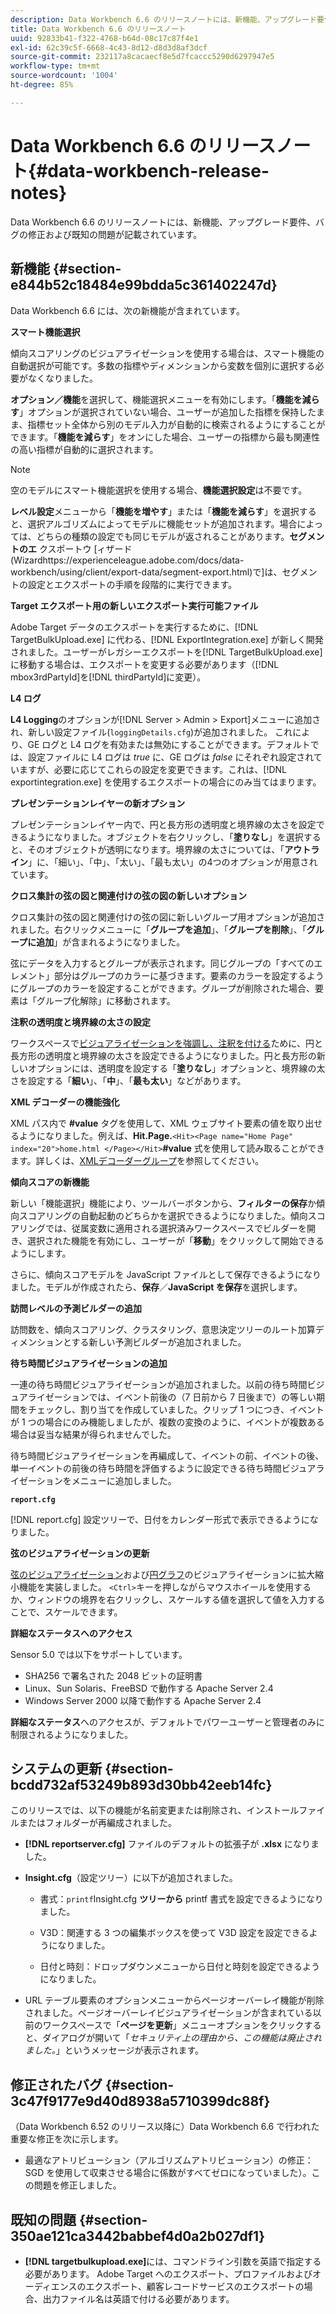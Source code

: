 ```yaml
---
description: Data Workbench 6.6 のリリースノートには、新機能、アップグレード要件、バグの修正および既知の問題が記載されています。
title: Data Workbench 6.6 のリリースノート
uuid: 92833b41-f322-4768-b64d-08c17c87f4e1
exl-id: 62c39c5f-6668-4c43-8d12-d8d3d8af3dcf
source-git-commit: 232117a8cacaecf8e5d7fcaccc5290d6297947e5
workflow-type: tm+mt
source-wordcount: '1004'
ht-degree: 85%

---
```


# Data Workbench 6.6 のリリースノート{#data-workbench-release-notes}

Data Workbench 6.6 のリリースノートには、新機能、アップグレード要件、バグの修正および既知の問題が記載されています。

## 新機能 {#section-e844b52c18484e99bdda5c361402247d}

Data Workbench 6.6 には、次の新機能が含まれています。

**スマート機能選択**

傾向スコアリングのビジュアライゼーションを使用する場合は、スマート機能の自動選択が可能です。多数の指標やディメンションから変数を個別に選択する必要がなくなりました。

**オプション／機能**&#x200B;を選択して、機能選択メニューを有効にします。「**機能を減らす**」オプションが選択されていない場合、ユーザーが追加した指標を保持したまま、指標セット全体から別のモデル入力が自動的に検索されるようにすることができます。「**機能を減らす**」をオンにした場合、ユーザーの指標から最も関連性の高い指標が自動的に選択されます。

>[!NOTE]
>
>空のモデルにスマート機能選択を使用する場合、**機能選択設定**&#x200B;は不要です。

**レベル設定**&#x200B;メニューから「**機能を増やす**」または「**機能を減らす**」を選択すると、選択アルゴリズムによってモデルに機能セットが追加されます。場合によっては、どちらの種類の設定でも同じモデルが返されることがあります。**セグメントのエ** クスポートウ [ィザード(Wizardhttps://experienceleague.adobe.com/docs/data-workbench/using/client/export-data/segment-export.html)で]は、セグメントの設定とエクスポートの手順を段階的に実行できます。

**Target エクスポート用の新しいエクスポート実行可能ファイル**

Adobe Target データのエクスポートを実行するために、[!DNL TargetBulkUpload.exe] に代わる、[!DNL ExportIntegration.exe] が新しく開発されました。ユーザーがレガシーエクスポートを[!DNL TargetBulkUpload.exe]に移動する場合は、エクスポートを変更する必要があります（[!DNL mbox3rdPartyId]を[!DNL thirdPartyId]に変更）。

**L4 ログ**

**L4 Logging**&#x200B;のオプションが[!DNL Server > Admin > Export]メニューに追加され、新しい設定ファイル(`loggingDetails.cfg`)が追加されました。 これにより、GE ログと L4 ログを有効または無効にすることができます。デフォルトでは、設定ファイルに L4 ログは *true* に、GE ログは *false* にそれぞれ設定されていますが、必要に応じてこれらの設定を変更できます。これは、[!DNL exportintegration.exe] を使用するエクスポートの場合にのみ当てはまります。

**プレゼンテーションレイヤーの新オプション**

プレゼンテーションレイヤー内で、円と長方形の透明度と境界線の太さを設定できるようになりました。オブジェクトを右クリックし、「**塗りなし**」を選択すると、そのオブジェクトが透明になります。境界線の太さについては、「**アウトライン**」に、「細い」、「中」、「太い」、「最も太い」の4つのオプションが用意されています。

**クロス集計の弦の図と関連付けの弦の図の新しいオプション**

クロス集計の弦の図と関連付けの弦の図に新しいグループ用オプションが追加されました。右クリックメニューに「**グループを追加**」、「**グループを削除**」、「**グループに追加**」が含まれるようになりました。

弦にデータを入力するとグループが表示されます。同じグループの「すべてのエレメント」部分はグループのカラーに基づきます。要素のカラーを設定するようにグループのカラーを設定することができます。グループが削除された場合、要素は「グループ化解除」に移動されます。

**注釈の透明度と境界線の太さの設定**

ワークスペースで[ビジュアライゼーションを強調し、注釈を付ける](../../home/c-get-started/c-vis/c-present-layer.md#concept-1235f55dfeb14e0898a1cbc13a827f67)ために、円と長方形の透明度と境界線の太さを設定できるようになりました。円と長方形の新しいオプションには、透明度を設定する「**塗りなし**」オプションと、境界線の太さを設定する「**細い**」、「**中**」、「**最も太い**」などがあります。

**XML デコーダーの機能強化**

XML パス内で **#value** タグを使用して、XML ウェブサイト要素の値を取り出せるようになりました。例えば、**Hit.Page.**`<Hit><Page name="Home Page" index="20">home.html </Page></Hit>`**#value** 式を使用して読み取ることができます。詳しくは、[XMLデコーダーグループ](../../home/c-dataset-const-proc/c-dataset-inc-files/c-types-dataset-inc-files/c-log-proc-dataset-inc-files/c-xml-dec-grps.md#concept-5eda5ab253724674832f6951e2a0d1c3)を参照してください。

**傾向スコアの新機能**

新しい「機能選択」機能により、ツールバーボタンから、**フィルターの保存**&#x200B;か傾向スコアリングの自動起動のどちらかを選択できるようになりました。傾向スコアリングでは、従属変数に適用される選択済みワークスペースでビルダーを開き、選択された機能を有効にし、ユーザーが「**移動**」をクリックして開始できるようにします。

さらに、傾向スコアモデルを JavaScript ファイルとして保存できるようになりました。モデルが作成されたら、**保存**／**JavaScript を保存**&#x200B;を選択します。

**訪問レベルの予測ビルダーの追加**

訪問数を、傾向スコアリング、クラスタリング、意思決定ツリーのルート加算ディメンションとする新しい予測ビルダーが追加されました。

**待ち時間ビジュアライゼーションの追加**

一連の待ち時間ビジュアライゼーションが追加されました。以前の待ち時間ビジュアライゼーションでは、イベント前後の（7 日前から 7 日後まで）の等しい期間をチェックし、割り当てを作成していました。クリップ 1 つにつき、イベントが 1 つの場合にのみ機能しましたが、複数の変換のように、イベントが複数ある場合は妥当な結果が得られませんでした。

待ち時間ビジュアライゼーションを再編成して、イベントの前、イベントの後、単一イベントの前後の待ち時間を評価するように設定できる待ち時間ビジュアライゼーションをメニューに追加しました。

**`report.cfg`**

[!DNL report.cfg] 設定ツリーで、日付をカレンダー形式で表示できるようになりました。

**弦のビジュアライゼーションの更新**

[弦のビジュアライゼーション](../../home/c-get-started/c-analysis-vis/c-chord-visualization.md#concept-ca600beb11674f3bb2696edf41f1dda9)および[円グラフ](../../home/c-get-started/c-analysis-vis/c-pie-chart.md#concept-65bd6e41ee814684a7f53ea69142f21c)のビジュアライゼーションに拡大縮小機能を実装しました。 `<Ctrl>`キーを押しながらマウスホイールを使用するか、ウィンドウの境界を右クリックし、スケールする値を選択して値を入力することで、スケールできます。

**詳細なステータスへのアクセス**

Sensor 5.0 では以下をサポートしています。

* SHA256 で署名された 2048 ビットの証明書
* Linux、Sun Solaris、FreeBSD で動作する Apache Server 2.4
* Windows Server 2000 以降で動作する Apache Server 2.4

**詳細なステータス**&#x200B;へのアクセスが、デフォルトでパワーユーザーと管理者のみに制限されるようになりました。

## システムの更新 {#section-bcdd732af53249b893d30bb42eeb14fc}

このリリースでは、以下の機能が名前変更または削除され、インストールファイルまたはフォルダーが再編成されました。

* **[!DNL reportserver.cfg]** ファイルのデフォルトの拡張子が **.xlsx** になりました。

* **Insight.cfg**（設定ツリー）に以下が追加されました。

   *  書式：`printf`Insight.cfg **ツリーから** printf 書式を設定できるようになりました。

   * V3D：関連する 3 つの編集ボックスを使って V3D 設定を設定できるようになりました。
   * 日付と時刻：ドロップダウンメニューから日付と時刻を設定できるようになりました。

* URL テーブル要素のオプションメニューからページオーバーレイ機能が削除されました。ページオーバーレイビジュアライゼーションが含まれている以前のワークスペースで「**ページを更新**」メニューオプションをクリックすると、ダイアログが開いて「*セキュリティ上の理由から、この機能は廃止されました。*」というメッセージが表示されます。

## 修正されたバグ {#section-3c47f9177e9d40d8938a5710399dc88f}

（Data Workbench 6.52 のリリース以降に）Data Workbench 6.6 で行われた重要な修正を次に示します。

* 最適なアトリビューション（アルゴリズムアトリビューション）の修正：SGD を使用して収束させる場合に係数がすべてゼロになっていました）。この問題を修正しました。

## 既知の問題 {#section-350ae121ca3442babbef4d0a2b027df1}

* **[!DNL targetbulkupload.exe]**&#x200B;には、コマンドライン引数を英語で指定する必要があります。 Adobe Target へのエクスポート、プロファイルおよびオーディエンスのエクスポート、顧客レコードサービスのエクスポートの場合、出力ファイル名は英語で付ける必要があります。
